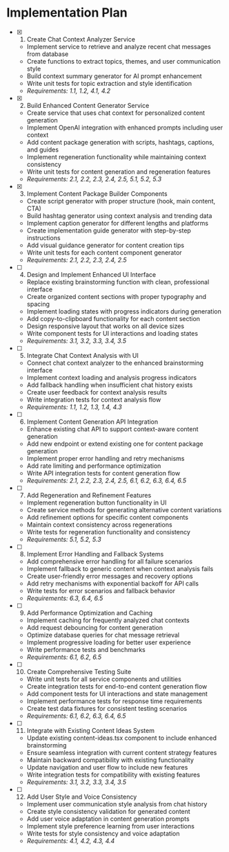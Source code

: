 # Implementation Plan

- [x] 1. Create Chat Context Analyzer Service




  - Implement service to retrieve and analyze recent chat messages from database
  - Create functions to extract topics, themes, and user communication style
  - Build context summary generator for AI prompt enhancement
  - Write unit tests for topic extraction and style identification
  - _Requirements: 1.1, 1.2, 4.1, 4.2_

- [x] 2. Build Enhanced Content Generator Service





  - Create service that uses chat context for personalized content generation
  - Implement OpenAI integration with enhanced prompts including user context
  - Add content package generation with scripts, hashtags, captions, and guides
  - Implement regeneration functionality while maintaining context consistency
  - Write unit tests for content generation and regeneration features
  - _Requirements: 2.1, 2.2, 2.3, 2.4, 2.5, 5.1, 5.2, 5.3_

- [x] 3. Implement Content Package Builder Components






  - Create script generator with proper structure (hook, main content, CTA)
  - Build hashtag generator using context analysis and trending data
  - Implement caption generator for different lengths and platforms
  - Create implementation guide generator with step-by-step instructions
  - Add visual guidance generator for content creation tips
  - Write unit tests for each content component generator
  - _Requirements: 2.1, 2.2, 2.3, 2.4, 2.5_

- [ ] 4. Design and Implement Enhanced UI Interface
  - Replace existing brainstorming function with clean, professional interface
  - Create organized content sections with proper typography and spacing
  - Implement loading states with progress indicators during generation
  - Add copy-to-clipboard functionality for each content section
  - Design responsive layout that works on all device sizes
  - Write component tests for UI interactions and loading states
  - _Requirements: 3.1, 3.2, 3.3, 3.4, 3.5_

- [ ] 5. Integrate Chat Context Analysis with UI
  - Connect chat context analyzer to the enhanced brainstorming interface
  - Implement context loading and analysis progress indicators
  - Add fallback handling when insufficient chat history exists
  - Create user feedback for context analysis results
  - Write integration tests for context analysis flow
  - _Requirements: 1.1, 1.2, 1.3, 1.4, 4.3_

- [ ] 6. Implement Content Generation API Integration
  - Enhance existing chat API to support context-aware content generation
  - Add new endpoint or extend existing one for content package generation
  - Implement proper error handling and retry mechanisms
  - Add rate limiting and performance optimization
  - Write API integration tests for content generation flow
  - _Requirements: 2.1, 2.2, 2.3, 2.4, 2.5, 6.1, 6.2, 6.3, 6.4, 6.5_

- [ ] 7. Add Regeneration and Refinement Features
  - Implement regeneration button functionality in UI
  - Create service methods for generating alternative content variations
  - Add refinement options for specific content components
  - Maintain context consistency across regenerations
  - Write tests for regeneration functionality and consistency
  - _Requirements: 5.1, 5.2, 5.3_

- [ ] 8. Implement Error Handling and Fallback Systems
  - Add comprehensive error handling for all failure scenarios
  - Implement fallback to generic content when context analysis fails
  - Create user-friendly error messages and recovery options
  - Add retry mechanisms with exponential backoff for API calls
  - Write tests for error scenarios and fallback behavior
  - _Requirements: 6.3, 6.4, 6.5_

- [ ] 9. Add Performance Optimization and Caching
  - Implement caching for frequently analyzed chat contexts
  - Add request debouncing for content generation
  - Optimize database queries for chat message retrieval
  - Implement progressive loading for better user experience
  - Write performance tests and benchmarks
  - _Requirements: 6.1, 6.2, 6.5_

- [ ] 10. Create Comprehensive Testing Suite
  - Write unit tests for all service components and utilities
  - Create integration tests for end-to-end content generation flow
  - Add component tests for UI interactions and state management
  - Implement performance tests for response time requirements
  - Create test data fixtures for consistent testing scenarios
  - _Requirements: 6.1, 6.2, 6.3, 6.4, 6.5_

- [ ] 11. Integrate with Existing Content Ideas System
  - Update existing content-ideas.tsx component to include enhanced brainstorming
  - Ensure seamless integration with current content strategy features
  - Maintain backward compatibility with existing functionality
  - Update navigation and user flow to include new features
  - Write integration tests for compatibility with existing features
  - _Requirements: 3.1, 3.2, 3.3, 3.4, 3.5_

- [ ] 12. Add User Style and Voice Consistency
  - Implement user communication style analysis from chat history
  - Create style consistency validation for generated content
  - Add user voice adaptation in content generation prompts
  - Implement style preference learning from user interactions
  - Write tests for style consistency and voice adaptation
  - _Requirements: 4.1, 4.2, 4.3, 4.4_